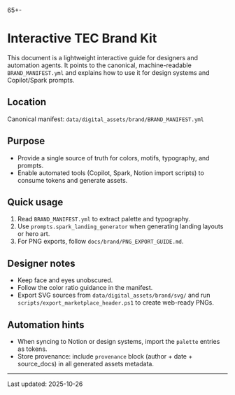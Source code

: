 65+-

# Interactive TEC Brand Kit

This document is a lightweight interactive guide for designers and automation agents. It points to the canonical, machine-readable `BRAND_MANIFEST.yml` and explains how to use it for design systems and Copilot/Spark prompts.

## Location

Canonical manifest: `data/digital_assets/brand/BRAND_MANIFEST.yml`

## Purpose

- Provide a single source of truth for colors, motifs, typography, and prompts.
- Enable automated tools (Copilot, Spark, Notion import scripts) to consume tokens and generate assets.

## Quick usage

1. Read `BRAND_MANIFEST.yml` to extract palette and typography.
2. Use `prompts.spark_landing_generator` when generating landing layouts or hero art.
3. For PNG exports, follow `docs/brand/PNG_EXPORT_GUIDE.md`.

## Designer notes

- Keep face and eyes unobscured.
- Follow the color ratio guidance in the manifest.
- Export SVG sources from `data/digital_assets/brand/svg/` and run `scripts/export_marketplace_header.ps1` to create web-ready PNGs.

## Automation hints

- When syncing to Notion or design systems, import the `palette` entries as tokens.
- Store provenance: include `provenance` block (author + date + source_docs) in all generated assets metadata.

---

Last updated: 2025-10-26
